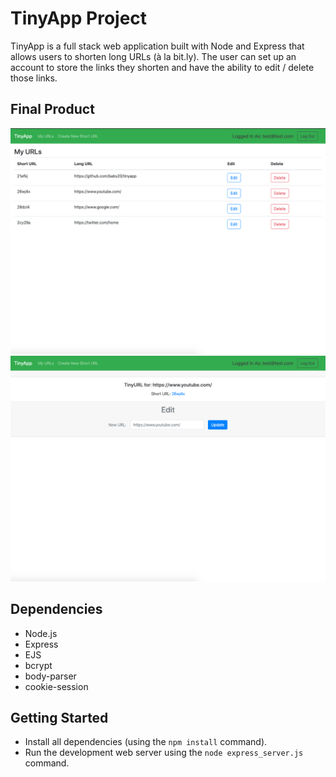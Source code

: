 # TinyApp Project

TinyApp is a full stack web application built with Node and Express that allows users to shorten long URLs (à la bit.ly). The user can set up an account to store the links they shorten and have the ability to edit / delete those links.

## Final Product

!["Users URLs"](https://github.com/babs20/tinyapp/blob/master/docs/tinyapp_2.png)
!["User Edit URL Page"](https://github.com/babs20/tinyapp/blob/master/docs/tinyapp_1.png)

## Dependencies

- Node.js
- Express
- EJS
- bcrypt
- body-parser
- cookie-session

## Getting Started

- Install all dependencies (using the `npm install` command).
- Run the development web server using the `node express_server.js` command.
